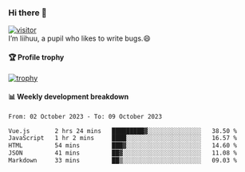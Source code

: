 ### Hi there 👋
[![visitor](https://visitor-badge.glitch.me/badge?page_id=liihuu&right_color=blue)](https://github.com/liihuu)<br>
I’m liihuu, a pupil who likes to write bugs.😄


#### 🏆 Profile trophy
[![trophy](https://github-profile-trophy.vercel.app?username=liihuu&margin-w=16&margin-h=16&rank=-C,-B)](https://github.com/liihuu)


#### 📊 Weekly development breakdown
<!--START_SECTION:waka-->

```txt
From: 02 October 2023 - To: 09 October 2023

Vue.js       2 hrs 24 mins   █████████▓░░░░░░░░░░░░░░░   38.50 %
JavaScript   1 hr 2 mins     ████░░░░░░░░░░░░░░░░░░░░░   16.57 %
HTML         54 mins         ███▓░░░░░░░░░░░░░░░░░░░░░   14.60 %
JSON         41 mins         ██▓░░░░░░░░░░░░░░░░░░░░░░   11.08 %
Markdown     33 mins         ██▒░░░░░░░░░░░░░░░░░░░░░░   09.03 %
```

<!--END_SECTION:waka-->

<!--
**liihuu/liihuu** is a ✨ _special_ ✨ repository because its `README.md` (this file) appears on your GitHub profile.

Here are some ideas to get you started:

- 🔭 I’m currently working on ...
- 🌱 I’m currently learning ...
- 👯 I’m looking to collaborate on ...
- 🤔 I’m looking for help with ...
- 💬 Ask me about ...
- 📫 How to reach me: ...
- 😄 Pronouns: ...
- ⚡ Fun fact: ...
-->
